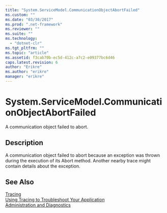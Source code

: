 ```yaml
---
title: "System.ServiceModel.CommunicationObjectAbortFailed"
ms.custom: ""
ms.date: "03/30/2017"
ms.prod: ".net-framework"
ms.reviewer: ""
ms.suite: ""
ms.technology: 
  - "dotnet-clr"
ms.tgt_pltfrm: ""
ms.topic: "article"
ms.assetid: f3cab70b-ec5d-412c-a7c2-e09377bc6d46
caps.latest.revision: 6
author: "Erikre"
ms.author: "erikre"
manager: "erikre"
---
```

# System.ServiceModel.CommunicationObjectAbortFailed
A communication object failed to abort.  
  
## Description  
 A communication object failed to abort because an exception was thrown during the execution of its Abort method. Another nearby trace might contain details about the exception.  
  
## See Also  
 [Tracing](../../../../../docs/framework/wcf/diagnostics/tracing/index.md)   
 [Using Tracing to Troubleshoot Your Application](../../../../../docs/framework/wcf/diagnostics/tracing/using-tracing-to-troubleshoot-your-application.md)   
 [Administration and Diagnostics](../../../../../docs/framework/wcf/diagnostics/index.md)
